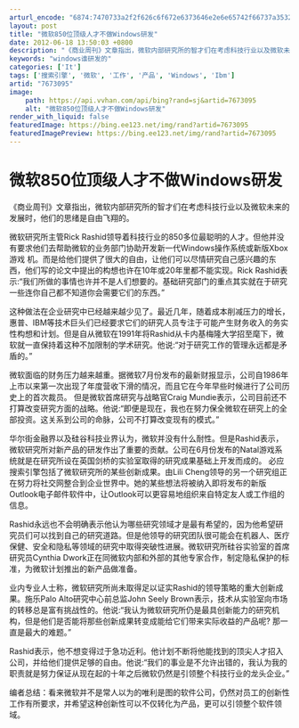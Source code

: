 ```yaml
---
arturl_encode: "6874:7470733a2f2f626c6f672e6373646e2e6e65742f66737a3532:312f61727469636c652f64657461696c732f37363733303935"
layout: post
title: "微软850位顶级人才不做Windows研发"
date: 2012-06-18 13:50:03 +0800
description: "《商业周刊》文章指出，微软内部研究所的智才们在考虑科技行业以及微软未来的发展时，他们的思绪是自由飞翔"
keywords: "windows谁研发的"
categories: ['It']
tags: ['搜索引擎', '微软', '工作', '产品', 'Windows', 'Ibm']
artid: "7673095"
image:
    path: https://api.vvhan.com/api/bing?rand=sj&artid=7673095
    alt: "微软850位顶级人才不做Windows研发"
render_with_liquid: false
featuredImage: https://bing.ee123.net/img/rand?artid=7673095
featuredImagePreview: https://bing.ee123.net/img/rand?artid=7673095
---
```


# 微软850位顶级人才不做Windows研发

《商业周刊》文章指出，微软内部研究所的智才们在考虑科技行业以及微软未来的发展时，他们的思绪是自由飞翔的。
  


微软研究所主管Rick Rashid领导着科技行业的850多位最聪明的人才。但他并没有要求他们去帮助微软的业务部门协助开发新一代Windows操作系统或新版Xbox游戏 机。而是给他们提供了很大的自由，让他们可以尽情研究自己感兴趣的东西，他们写的论文中提出的构想也许在10年或20年里都不能实现。Rick Rashid表示:“我们所做的事情也许并不是人们想要的。基础研究部门的重点其实就在于研究一些连你自己都不知道你会需要它们的东西。”
  


这种做法在企业研究中已经越来越少见了。最近几年，随着成本削减压力的增长，惠普、IBM等技术巨头们已经要求它们的研究人员专注于可能产生财务收入的务实性构想和计划。但是自从微软在1991年将Rashid从卡内基梅隆大学招至麾下，微软就一直保持着这种不加限制的学术研究。他说:“对于研究工作的管理永远都是矛盾的。”
  


微软面临的财务压力越来越重。据微软7月份发布的最新财报显示，公司自1986年上市以来第一次出现了年度营收下滑的情况，而且它在今年早些时候进行了公司历史上的首次裁员。 但是微软首席研究与战略官Craig Mundie表示，公司目前还不打算改变研究方面的战略。他说:“即便是现在，我也在努力保全微软在研究上的全部投资。这关系到公司的命脉，公司不打算改变现有的模式。”
  


华尔街金融界以及硅谷科技业界认为，微软并没有什么耐性。但是Rashid表示，微软研究所对新产品的研发作出了重要的贡献。公司在6月份发布的Natal游戏系统就是在研究所设在英国剑桥的实验室取得的研究成果基础上开发而成的。 必应搜索引擎包括了微软研究所的某些创新成果。由Lili Cheng领导的另一个研究组正在努力将社交网整合到企业世界中。她的某些想法将被纳入即将发布的新版Outlook电子邮件软件中，让Outlook可以更容易地组织来自特定友人或工作组的信息。
  


Rashid永远也不会明确表示他认为哪些研究领域才是最有希望的，因为他希望研究员们可以找到自己的研究道路。但是他领导的研究团队很可能会在机器人、医疗保健、安全和隐私等领域的研究中取得突破性进展。微软研究所硅谷实验室的首席研究员Cynthia Dwork正在同微软内部和外部的其他专家合作，制定隐私保护的标准，为微软计划推出的新产品做准备。
  


业内专业人士称，微软研究所尚未取得足以证实Rashid的领导策略的重大创新成果。施乐Palo Alto研究中心前总监John Seely Brown表示，技术从实验室向市场的转移总是富有挑战性的。他说:“我认为微软研究所仍是最具创新能力的研究机构，但是他们是否能将那些创新成果转变成能给它们带来实际收益的产品呢? 那一直是最大的难题。”
  


Rashid表示，他不想变得过于急功近利。他计划不断将他能找到的顶尖人才招入公司，并给他们提供足够的自由。他说:“我们的事业是不允许出错的，我认为我的职责就是努力保证从现在起的十年之后微软仍然是引领整个科技行业的龙头企业。”
  


编者总结：看来微软并不是常人以为的唯利是图的软件公司，仍然对员工的创新性工作有所要求，并希望这种创新性可以不仅转化为产品，更可以引领整个软件领域。